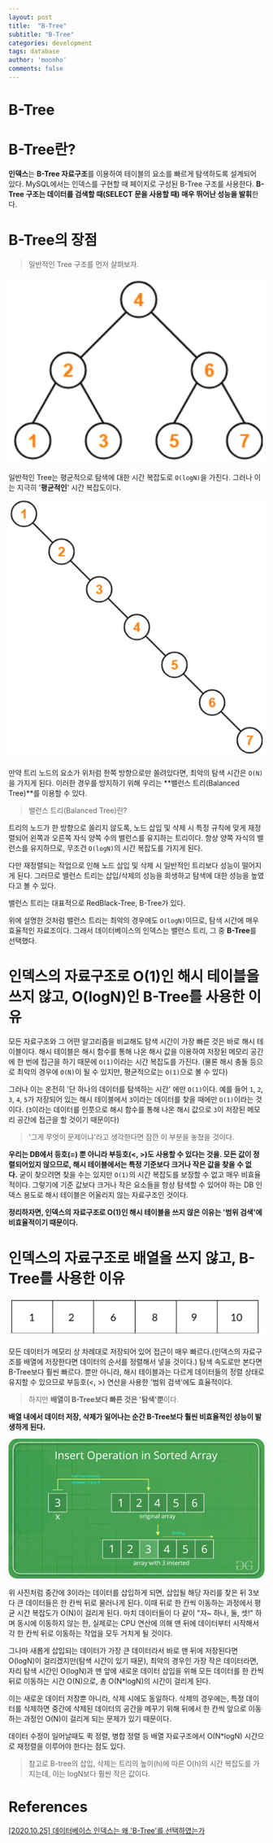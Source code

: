 ```yaml
---
layout: post
title:  "B-Tree"
subtitle: "B-Tree"
categories: development
tags: database
author: 'moonho'
comments: false
---
```


# B-Tree

# B-Tree란?

**인덱스**는 **B-Tree 자료구조**를 이용하여 테이블의 요소를 빠르게 탐색하도록 설계되어 있다. MySQL에서는 인덱스를 구현할 때 페이지로 구성된 B-Tree 구조를 사용한다. **B-Tree 구조는 데이터를 검색할 때(SELECT 문을 사용할 때) 매우 뛰어난 성능을 발휘**한다. 

# B-Tree의 장점

> 일반적인 Tree 구조를 먼저 살펴보자.

![/assets/img/posts/development-database/2021-06-16-B-Tree/Untitled.png](/assets/img/posts/development-database/2021-06-16-B-Tree/Untitled.png)

일반적인 Tree는 평균적으로 탐색에 대한 시간 복잡도로 `O(logN)`을 가진다. 그러나 이는 지극히 '**평균적인**' 시간 복잡도이다. 

![/assets/img/posts/development-database/2021-06-16-B-Tree/Untitled%201.png](/assets/img/posts/development-database/2021-06-16-B-Tree/Untitled%201.png)

만약 트리 노드의 요소가 위처럼 한쪽 방향으로만 쏠려있다면, 최악의 탐색 시간은 `O(N)`을 가지게 된다. 이러한 경우를 방지하기 위해 우리는 **밸런스 트리(Balanced Tree)**를 이용할 수 있다. 

> 밸런스 트리(Balanced Tree)란? 

트리의 노드가 한 방향으로 쏠리지 않도록, 노드 삽입 및 삭제 시 특정 규칙에 맞게 재정렬되어 왼쪽과 오른쪽 자식 양쪽 수의 밸런스를 유지하는 트리이다. 항상 양쪽 자식의 밸런스를 유지하므로, 무조건 `O(logN)`의 시간 복잡도를 가지게 된다. 

다만 재정렬되는 작업으로 인해 노드 삽입 및 삭제 시 일반적인 트리보다 성능이 떨어지게 된다. 그러므로 밸런스 트리는 삽입/삭제의 성능을 희생하고 탐색에 대한 성능을 높였다고 볼 수 있다. 

밸런스 트리는 대표적으로 RedBlack-Tree, B-Tree가 있다.

위에 설명한 것처럼 밸런스 트리는 최악의 경우에도 `O(logN)`이므로, 탐색 시간에 매우 효율적인 자료조이다. 그래서 데이터베이스의 인덱스는 밸런스 트리, 그 중 **B-Tree**를 선택했다.

# 인덱스의 자료구조로 O(1)인 해시 테이블을 쓰지 않고, O(logN)인 B-Tree를 사용한 이유

모든 자료구조와 그 어떤 알고리즘을 비교해도 탐색 시간이 가장 빠른 것은 바로 해시 테이블이다. 해시 테이블은 해시 함수를 통해 나온 해시 값을 이용하여 저장된 메모리 공간에 한 번에 접근을 하기 때문에 `O(1)`이라는 시간 복잡도를 가진다. (물론 해시 충돌 등으로 최악의 경우에 `O(N)`이 될 수 있지만, 평균적으로는 `O(1)`으로 볼 수 있다)

그러나 이는 온전히 '단 하나의 데이터를 탐색하는 시간' 에만 `O(1)`이다. 예를 들어 `1`, `2`, `3`, `4`, `5`가 저장되어 있는 해시 테이블에서 `3`이라는 데이터를 찾을 때에만 `O(1)`이라는 것이다. (`3`이라는 데이터를 인풋으로 해시 함수를 통해 나온 해시 값으로 `3`이 저장된 메모리 공간에 접근을 할 것이기 때문이다)

> '그게 무엇이 문제이냐'라고 생각한다면 잠깐 이 부분을 놓쳤을 것이다.

**우리는 DB에서 등호(=) 뿐 아니라 부등호(<, >)도 사용할 수 있다는 것을. 모든 값이 정렬되어있지 않으므로, 해시 테이블에서는 특정 기준보다 크거나 작은 값을 찾을 수 없다.** 굳이 찾으려면 찾을 수는 있지만 `O(1)`의 시간 복잡도를 보장할 수 없고 매우 비효율적이다. 그렇기에 기준 값보다 크거나 작은 요소들을 항상 탐색할 수 있어야 하는 DB 인덱스 용도로 해시 테이블은 어울리지 않는 자료구조인 것이다.

**정리하자면, 인덱스의 자료구조로 O(1)인 해시 테이블을 쓰지 않은 이유는 '범위 검색'에 비효율적이기 때문이다.** 

# 인덱스의 자료구조로 배열을 쓰지 않고, B-Tree를 사용한 이유

![/assets/img/posts/development-database/2021-06-16-B-Tree/Untitled%202.png](/assets/img/posts/development-database/2021-06-16-B-Tree/Untitled%202.png)

모든 데이터가 메모리 상 차례대로 저장되어 있어 접근이 매우 빠르다.(인덱스의 자료구조를 배열에 저장한다면 데이터의 순서를 정렬해서 넣을 것이다.) 탐색 속도로만 본다면 B-Tree보다 훨씬 빠르다. 뿐만 아니라, 해시 테이블과는 다르게 데이터들의 정렬 상태로 유지할 수 있으므로 부등호(<, >) 연산을 사용한 '범위 검색'에도 효율적이다. 

> 하지만 **배열이 B-Tree보다 빠른 것은 '탐색'뿐**이다.

**배열 내에서 데이터 저장, 삭제가 일어나는 순간 B-Tree보다 훨씬 비효율적인 성능이 발생하게 된다.** 

![/assets/img/posts/development-database/2021-06-16-B-Tree/Untitled%203.png](/assets/img/posts/development-database/2021-06-16-B-Tree/Untitled%203.png)

위 사진처럼 중간에 3이라는 데이터를 삽입하게 되면, 삽입될 해당 자리를 찾은 뒤 3보다 큰 데이터들은 한 칸씩 뒤로 물러나게 된다. 이때 뒤로 한 칸씩 이동하는 과정에서 평균 시간 복잡도가 O(N)이 걸리게 된다. 마치 데이터들이 다 같이 "자~ 하나, 둘, 셋!" 하며 동시에 이동하지 않는 한, 실제로는 CPU 연산에 의해 맨 뒤에 데이터부터 시작해서 각 한 칸씩 뒤로 이동하는 작업을 모두 거치게 될 것이다.

그나마 새롭게 삽입되는 데이터가 가장 큰 데이터라서 바로 맨 뒤에 저장된다면 O(logN)이 걸리겠지만(탐색 시간이 있기 때문), 최악의 경우인 가장 작은 데이터라면, 자리 탐색 시간인 O(logN)과 맨 앞에 새로운 데이터 삽입을 위해 모든 데이터를 한 칸씩 뒤로 이동하는 시간 O(N)으로, 총 O(N*logN)의 시간이 걸리게 된다.

이는 새로운 데이터 저장뿐 아니라, 삭제 시에도 동일하다. 삭제의 경우에는, 특정 데이터를 삭제하면 중간에 삭제된 데이터의 공간을 메꾸기 위해 뒤에서 한 칸씩 앞으로 이동하는 과정인 O(N)이 걸리게 되는 문제가 있기 때문이다.

데이터 수정이 일어날때도 퀵 정렬, 병합 정렬 등 배열 자료구조에서 O(N*logN) 시간으로 재정렬을 이루어야 한다는 점도 있다.

> 참고로 B-tree의 삽입, 삭제는 트리의 높이(h)에 따른 O(h)의 시간 복잡도를 가지는데, 이는 logN보다 훨씬 작은 값이다.

# References

[[2020.10.25] 데이터베이스 인덱스는 왜 'B-Tree'를 선택하였는가](https://helloinyong.tistory.com/296)